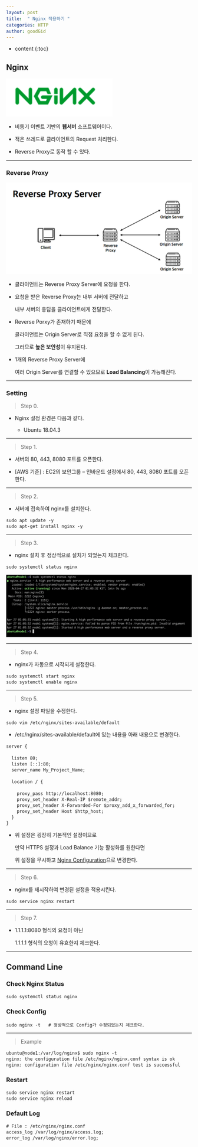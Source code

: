 ```yaml
---
layout: post
title:  " Nginx 적용하기 "
categories: HTTP
author: goodGid
---
```

* content
{:toc}

## Nginx

![](/assets/img/http/nginx_1.png)

* 비동기 이벤트 기반의 **웹서버** 소프트웨어이다.

* 적은 쓰레드로 클라이언트의 Request 처리한다.

* Reverse Proxy로 동작 할 수 있다.




---

### Reverse Proxy

![](/assets/img/http/nginx_2.png)

* 클라이언트는 Reverse Proxy Server에 요청을 한다.

* 요청을 받은 Reverse Proxy는 내부 서버에 전달하고 
  
  내부 서버의 응답을 클라이언트에게 전달한다.

* Reverse Porxy가 존재하기 때문에 

  클라이언트는 Origin Server로 직접 요청을 할 수 없게 된다.

  그러므로 **높은 보안성**이 유지된다.

* 1개의 Reverse Proxy Server에 

  여러 Origin Server를 연결할 수 있으므로 **Load Balancing**이 가능해진다.


---


### Setting

> Step 0.

* Nginx 설정 환경은 다음과 같다.

  - Ubuntu 18.04.3


---

> Step 1.

* 서버의 80, 443, 8080 포트를 오픈한다.

* [AWS 기준] : EC2의 보안그룹 – 인바운드 설정에서 80, 443, 8080 포트를 오픈한다.

---


> Step 2.

* 서버에 접속하여 nginx를 설치한다.

``` shell
sudo apt update -y
sudo apt-get install nginx -y
```

---

> Step 3.

* nginx 설치 후 정상적으로 설치가 되었는지 체크한다.

``` shell
sudo systemctl status nginx
```

![](/assets/img/http/nginx_3.png)

---

> Step 4.

* nginx가 자동으로 시작되게 설정한다.

``` shell
sudo systemctl start nginx
sudo systemctl enable nginx
```

---


> Step 5.

* nginx 설정 파일을 수정한다.

``` shell
sudo vim /etc/nginx/sites-available/default
```

* /etc/nginx/sites-available/default에 있는 내용을 아래 내용으로 변경한다.

```
server {

  listen 80;
  listen [::]:80;
  server_name My_Project_Name;

  location / {

    proxy_pass http://localhost:8080;
    proxy_set_header X-Real-IP $remote_addr;
    proxy_set_header X-Forwarded-For $proxy_add_x_forwarded_for;
    proxy_set_header Host $http_host;
  }
}
```

* 위 설정은 굉장히 기본적인 설정이므로 

  만약 HTTPS 설정과 Load Balance 기능 활성화를 원한다면

  위 설정을 무시하고 [Nginx Configuration](https://gist.github.com/goodGid/19aceb989a86adbb4560e976cf437453)으로 변경한다.


---


> Step 6.

* nginx를 재시작하여 변경된 설정을 적용시킨다.

``` shell
sudo service nginx restart
```

---

> Step 7.

* 1.1.1.1:8080 형식의 요청이 아닌
  
  1.1.1.1 형식의 요청이 유효한지 체크한다.




---

## Command Line

### Check Nginx Status 

``` shell
sudo systemctl status nginx
```


### Check Config 

``` shell
sudo nginx -t   # 정상적으로 Config가 수정되었는지 체크한다.
```

---

> Example

``` shell
ubuntu@node1:/var/log/nginx$ sudo nginx -t
nginx: the configuration file /etc/nginx/nginx.conf syntax is ok
nginx: configuration file /etc/nginx/nginx.conf test is successful
```


### Restart

``` shell
sudo service nginx restart
sudo service nginx reload
```



### Default Log

``` shell
# File : /etc/nginx/nginx.conf
access_log /var/log/nginx/access.log;
error_log /var/log/nginx/error.log;
```



